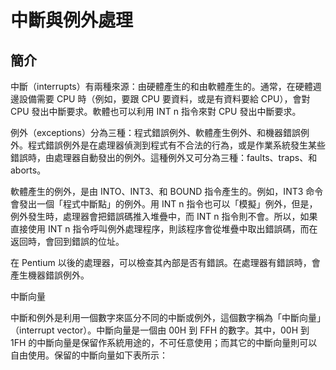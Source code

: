 # 中斷與例外處理

## 簡介

中斷（interrupts）有兩種來源：由硬體產生的和由軟體產生的。通常，在硬體週邊設備需要 CPU 時（例如，要跟 CPU 要資料，或是有資料要給 CPU），會對 CPU 發出中斷要求。軟體也可以利用 INT n 指令來對 CPU 發出中斷要求。

例外（exceptions）分為三種：程式錯誤例外、軟體產生例外、和機器錯誤例外。程式錯誤例外是在處理器偵測到程式有不合法的行為，或是作業系統發生某些錯誤時，由處理器自動發出的例外。這種例外又可分為三種：faults、traps、和 aborts。

軟體產生的例外，是由 INTO、INT3、和 BOUND 指令產生的。例如，INT3 命令會發出一個「程式中斷點」的例外。用 INT n 指令也可以「模擬」例外，但是，例外發生時，處理器會把錯誤碼推入堆疊中，而 INT n 指令則不會。所以，如果直接使用 INT n 指令呼叫例外處理程序，則該程序會從堆疊中取出錯誤碼，而在返回時，會回到錯誤的位址。

在 Pentium 以後的處理器，可以檢查其內部是否有錯誤。在處理器有錯誤時，會產生機器錯誤例外。

中斷向量

中斷和例外是利用一個數字來區分不同的中斷或例外，這個數字稱為「中斷向量」（interrupt vector）。中斷向量是一個由 00H 到 FFH 的數字。其中，00H 到 1FH 的中斷向量是保留作系統用途的，不可任意使用；而其它的中斷向量則可以自由使用。保留的中斷向量如下表所示：



